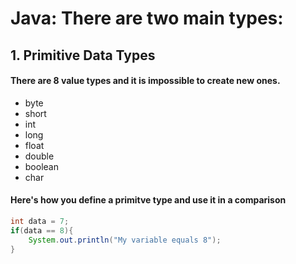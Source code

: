 # Java: There are two main types:
## 1. Primitive Data Types
#### There are 8 value types and it is impossible to create new ones.
  - byte
  - short
  - int
  - long
  - float
  - double
  - boolean
  - char
#### Here's how you define a primitve type and use it in a comparison
```java
int data = 7;
if(data == 8){
    System.out.println("My variable equals 8");
}
```
